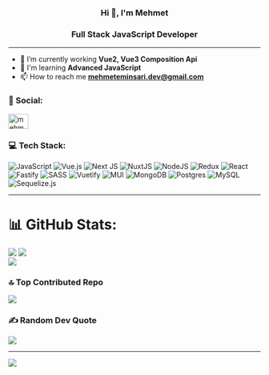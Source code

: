 <h3 align="center">Hi 👋, I'm Mehmet</h1>
<h3 align="center">Full Stack JavaScript Developer</h3>

---


- 🌱 I’m currently working **Vue2, Vue3 Composition Api**
- :crystal_ball: I'm learning **Advanced JavaScript**
- 📫 How to reach me **mehmeteminsari.dev@gmail.com**

### :card_index: Social:
<a href="https://linkedin.com/in/mehmeteminsari" target="blank"><img align="center" src="https://raw.githubusercontent.com/rahuldkjain/github-profile-readme-generator/master/src/images/icons/Social/linked-in-alt.svg" alt="mehmeteminsari" height="30" width="40" /></a>

### 💻 Tech Stack:
![JavaScript](https://img.shields.io/badge/javascript-%23323330.svg?style=for-the-badge&logo=javascript&logoColor=%23F7DF1E) ![Vue.js](https://img.shields.io/badge/vuejs-%2335495e.svg?style=for-the-badge&logo=vuedotjs&logoColor=%234FC08D) ![Next JS](https://img.shields.io/badge/Next-black?style=for-the-badge&logo=next.js&logoColor=white) ![NuxtJS](https://img.shields.io/badge/Nuxt-black?style=for-the-badge&logo=nuxt.js&logoColor=white) ![NodeJS](https://img.shields.io/badge/node.js-6DA55F?style=for-the-badge&logo=node.js&logoColor=white) ![Redux](https://img.shields.io/badge/redux-%23593d88.svg?style=for-the-badge&logo=redux&logoColor=white) ![React](https://img.shields.io/badge/react-%2320232a.svg?style=for-the-badge&logo=react&logoColor=%2361DAFB) ![Fastify](https://img.shields.io/badge/fastify-%23000000.svg?style=for-the-badge&logo=fastify&logoColor=white) ![SASS](https://img.shields.io/badge/SASS-hotpink.svg?style=for-the-badge&logo=SASS&logoColor=white) ![Vuetify](https://img.shields.io/badge/Vuetify-1867C0?style=for-the-badge&logo=vuetify&logoColor=AEDDFF) ![MUI](https://img.shields.io/badge/MUI-%230081CB.svg?style=for-the-badge&logo=material-ui&logoColor=white) ![MongoDB](https://img.shields.io/badge/MongoDB-%234ea94b.svg?style=for-the-badge&logo=mongodb&logoColor=white) ![Postgres](https://img.shields.io/badge/postgres-%23316192.svg?style=for-the-badge&logo=postgresql&logoColor=white) ![MySQL](https://img.shields.io/badge/mysql-%2300f.svg?style=for-the-badge&logo=mysql&logoColor=white)
![Sequelize.js](https://img.shields.io/badge/Sequelize-blue.svg?style=for-the-badge&logo=sequelize&logoColor=white)



---

# 📊 GitHub Stats:
![](https://github-readme-stats.vercel.app/api?username=mehmeteminsari&theme=onedark&hide_border=false&include_all_commits=true&count_private=true)
![](https://github-readme-streak-stats.herokuapp.com/?user=mehmeteminsari&theme=onedark&hide_border=false)<br/>
![](https://github-readme-stats.vercel.app/api/top-langs/?username=mehmeteminsari&theme=onedark&hide_border=false&include_all_commits=true&count_private=true&layout=compact)

### 🔝 Top Contributed Repo
![](https://github-contributor-stats.vercel.app/api?username=mehmeteminsari&limit=5&theme=dark&combine_all_yearly_contributions=true)

### ✍️ Random Dev Quote
![](https://quotes-github-readme.vercel.app/api?type=horizontal&theme=radical)

---
[![](https://visitcount.itsvg.in/api?id=mehmeteminsari&icon=0&color=0)](https://visitcount.itsvg.in)

<!-- Proudly created with GPRM ( https://gprm.itsvg.in ) -->
